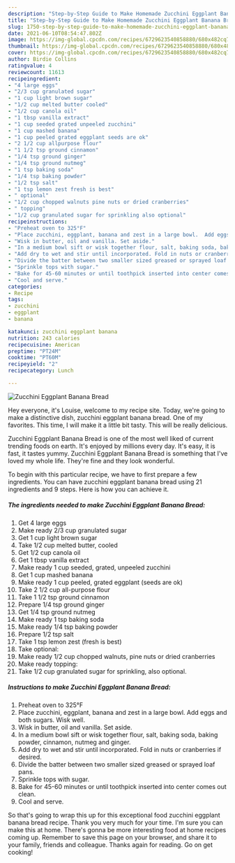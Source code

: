 ```yaml
---
description: "Step-by-Step Guide to Make Homemade Zucchini Eggplant Banana Bread"
title: "Step-by-Step Guide to Make Homemade Zucchini Eggplant Banana Bread"
slug: 1750-step-by-step-guide-to-make-homemade-zucchini-eggplant-banana-bread
date: 2021-06-10T08:54:47.802Z
image: https://img-global.cpcdn.com/recipes/6729623540858880/680x482cq70/zucchini-eggplant-banana-bread-recipe-main-photo.jpg
thumbnail: https://img-global.cpcdn.com/recipes/6729623540858880/680x482cq70/zucchini-eggplant-banana-bread-recipe-main-photo.jpg
cover: https://img-global.cpcdn.com/recipes/6729623540858880/680x482cq70/zucchini-eggplant-banana-bread-recipe-main-photo.jpg
author: Birdie Collins
ratingvalue: 4
reviewcount: 11613
recipeingredient:
- "4 large eggs"
- "2/3 cup granulated sugar"
- "1 cup light brown sugar"
- "1/2 cup melted butter cooled"
- "1/2 cup canola oil"
- "1 tbsp vanilla extract"
- "1 cup seeded grated unpeeled zucchini"
- "1 cup mashed banana"
- "1 cup peeled grated eggplant seeds are ok"
- "2 1/2 cup allpurpose flour"
- "1 1/2 tsp ground cinnamon"
- "1/4 tsp ground ginger"
- "1/4 tsp ground nutmeg"
- "1 tsp baking soda"
- "1/4 tsp baking powder"
- "1/2 tsp salt"
- "1 tsp lemon zest fresh is best"
- " optional"
- "1/2 cup chopped walnuts pine nuts or dried cranberries"
- " topping"
- "1/2 cup granulated sugar for sprinkling also optional"
recipeinstructions:
- "Preheat oven to 325°F"
- "Place zucchini, eggplant, banana and zest in a large bowl.  Add eggs and both sugars. Wisk well."
- "Wisk in butter, oil and vanilla. Set aside."
- "In a medium bowl sift or wisk together flour, salt, baking soda, baking powder, cinnamon, nutmeg and ginger."
- "Add dry to wet and stir until incorporated. Fold in nuts or cranberries if desired."
- "Divide the batter between two smaller sized greased or sprayed loaf pans."
- "Sprinkle tops with sugar."
- "Bake for 45-60 minutes or until toothpick inserted into center comes out clean."
- "Cool and serve."
categories:
- Recipe
tags:
- zucchini
- eggplant
- banana

katakunci: zucchini eggplant banana 
nutrition: 243 calories
recipecuisine: American
preptime: "PT24M"
cooktime: "PT60M"
recipeyield: "2"
recipecategory: Lunch

---
```



![Zucchini Eggplant Banana Bread](https://img-global.cpcdn.com/recipes/6729623540858880/680x482cq70/zucchini-eggplant-banana-bread-recipe-main-photo.jpg)

Hey everyone, it's Louise, welcome to my recipe site. Today, we're going to make a distinctive dish, zucchini eggplant banana bread. One of my favorites. This time, I will make it a little bit tasty. This will be really delicious.

Zucchini Eggplant Banana Bread is one of the most well liked of current trending foods on earth. It's enjoyed by millions every day. It's easy, it is fast, it tastes yummy. Zucchini Eggplant Banana Bread is something that I've loved my whole life. They're fine and they look wonderful.




To begin with this particular recipe, we have to first prepare a few ingredients. You can have zucchini eggplant banana bread using 21 ingredients and 9 steps. Here is how you can achieve it.

<!--inarticleads1-->

##### The ingredients needed to make Zucchini Eggplant Banana Bread:

1. Get 4 large eggs
1. Make ready 2/3 cup granulated sugar
1. Get 1 cup light brown sugar
1. Take 1/2 cup melted butter, cooled
1. Get 1/2 cup canola oil
1. Get 1 tbsp vanilla extract
1. Make ready 1 cup seeded, grated, unpeeled zucchini
1. Get 1 cup mashed banana
1. Make ready 1 cup peeled, grated eggplant (seeds are ok)
1. Take 2 1/2 cup all-purpose flour
1. Take 1 1/2 tsp ground cinnamon
1. Prepare 1/4 tsp ground ginger
1. Get 1/4 tsp ground nutmeg
1. Make ready 1 tsp baking soda
1. Make ready 1/4 tsp baking powder
1. Prepare 1/2 tsp salt
1. Take 1 tsp lemon zest (fresh is best)
1. Take  optional:
1. Make ready 1/2 cup chopped walnuts, pine nuts or dried cranberries
1. Make ready  topping:
1. Take 1/2 cup granulated sugar for sprinkling, also optional.




<!--inarticleads2-->

##### Instructions to make Zucchini Eggplant Banana Bread:

1. Preheat oven to 325°F
1. Place zucchini, eggplant, banana and zest in a large bowl.  Add eggs and both sugars. Wisk well.
1. Wisk in butter, oil and vanilla. Set aside.
1. In a medium bowl sift or wisk together flour, salt, baking soda, baking powder, cinnamon, nutmeg and ginger.
1. Add dry to wet and stir until incorporated. Fold in nuts or cranberries if desired.
1. Divide the batter between two smaller sized greased or sprayed loaf pans.
1. Sprinkle tops with sugar.
1. Bake for 45-60 minutes or until toothpick inserted into center comes out clean.
1. Cool and serve.




So that's going to wrap this up for this exceptional food zucchini eggplant banana bread recipe. Thank you very much for your time. I'm sure you can make this at home. There's gonna be more interesting food at home recipes coming up. Remember to save this page on your browser, and share it to your family, friends and colleague. Thanks again for reading. Go on get cooking!
